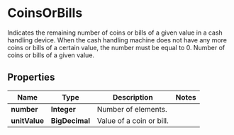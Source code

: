 

# CoinsOrBills

Indicates the remaining number of coins or bills of a given value in a cash handling device. When the cash handling machine does not have any more coins or bills of a certain value, the number must be equal to 0. Number of coins or bills of a given value.

## Properties

| Name | Type | Description | Notes |
|------------ | ------------- | ------------- | -------------|
|**number** | **Integer** | Number of elements. |  |
|**unitValue** | **BigDecimal** | Value of a coin or bill. |  |



